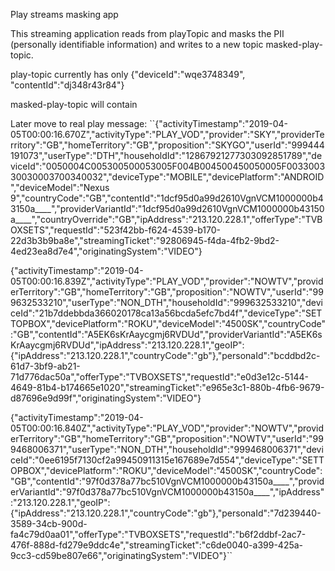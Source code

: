 Play streams masking app

This streaming application reads from playTopic and masks the PII (personally identifiable information) and 
writes to a new topic masked-play-topic.
 
play-topic currently has only 
{"deviceId":"wqe3748349", "contentId":"dj348r43r84"}

masked-play-topic will contain

Later move to real play message:
``{"activityTimestamp":"2019-04-05T00:00:16.670Z","activityType":"PLAY_VOD","provider":"SKY","providerTerritory":"GB","homeTerritory":"GB","proposition":"SKYGO","userId":"999444191073","userType":"DTH","householdId":"12867921277303092851789","deviceId":"0050004C005300500053005F004B004500450050005F003300330030003700340032","deviceType":"MOBILE","devicePlatform":"ANDROID","deviceModel":"Nexus 9","countryCode":"GB","contentId":"1dcf95d0a99d2610VgnVCM1000000b43150a____","providerVariantId":"1dcf95d0a99d2610VgnVCM1000000b43150a____","countryOverride":"GB","ipAddress":"213.120.228.1","offerType":"TVBOXSETS","requestId":"523f42bb-f624-4539-b170-22d3b3b9ba8e","streamingTicket":"92806945-f4da-4fb2-9bd2-4ed23ea8d7e4","originatingSystem":"VIDEO"}
  
  {"activityTimestamp":"2019-04-05T00:00:16.839Z","activityType":"PLAY_VOD","provider":"NOWTV","providerTerritory":"GB","homeTerritory":"GB","proposition":"NOWTV","userId":"999632533210","userType":"NON_DTH","householdId":"999632533210","deviceId":"21b7ddebbda366020178ca13a56bcda5efc7bd4f","deviceType":"SETTOPBOX","devicePlatform":"ROKU","deviceModel":"4500SK","countryCode":"GB","contentId":"A5EK6sKrAaycgmj6RVDUd","providerVariantId":"A5EK6sKrAaycgmj6RVDUd","ipAddress":"213.120.228.1","geoIP":{"ipAddress":"213.120.228.1","countryCode":"gb"},"personaId":"bcddbd2c-61d7-3bf9-ab21-71d776dac50a","offerType":"TVBOXSETS","requestId":"e0d3e12c-5144-4649-81b4-b174665e1020","streamingTicket":"e965e3c1-880b-4fb6-9679-d87696e9d99f","originatingSystem":"VIDEO"}
  
  {"activityTimestamp":"2019-04-05T00:00:16.840Z","activityType":"PLAY_VOD","provider":"NOWTV","providerTerritory":"GB","homeTerritory":"GB","proposition":"NOWTV","userId":"999468006371","userType":"NON_DTH","householdId":"999468006371","deviceId":"0ee6195f7130cf2a99450911315e167689e7d554","deviceType":"SETTOPBOX","devicePlatform":"ROKU","deviceModel":"4500SK","countryCode":"GB","contentId":"97f0d378a77bc510VgnVCM1000000b43150a____","providerVariantId":"97f0d378a77bc510VgnVCM1000000b43150a____","ipAddress":"213.120.228.1","geoIP":{"ipAddress":"213.120.228.1","countryCode":"gb"},"personaId":"7d239440-3589-34cb-900d-fa4c79d0aa01","offerType":"TVBOXSETS","requestId":"b6f2ddbf-2ac7-476f-888d-fd279e9ddc4e","streamingTicket":"c6de0040-a399-425a-9cc3-cd59be807e66","originatingSystem":"VIDEO"}``





